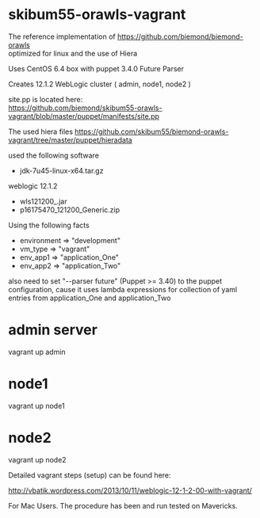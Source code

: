skibum55-orawls-vagrant
=======================

The reference implementation of https://github.com/biemond/biemond-orawls  
optimized for linux and the use of Hiera  

Uses CentOS 6.4 box with puppet 3.4.0 Future Parser

Creates 12.1.2 WebLogic cluster ( admin, node1, node2 )


site.pp is located here:  
https://github.com/biemond/skibum55-orawls-vagrant/blob/master/puppet/manifests/site.pp  

The used hiera files https://github.com/skibum55/biemond-orawls-vagrant/tree/master/puppet/hieradata

used the following software
- jdk-7u45-linux-x64.tar.gz

weblogic 12.1.2
- wls121200_.jar
- p16175470_121200_Generic.zip

Using the following facts

- environment => "development"
- vm_type     => "vagrant"
- env_app1    => "application_One"
- env_app2    => "application_Two"

also need to set "--parser future" (Puppet >= 3.40) to the puppet configuration, cause it uses lambda expressions for collection of yaml entries from application_One and application_Two

# admin server  
vagrant up admin

# node1  
vagrant up node1

# node2  
vagrant up node2


Detailed vagrant steps (setup) can be found here:

http://vbatik.wordpress.com/2013/10/11/weblogic-12-1-2-00-with-vagrant/

For Mac Users.  The procedure has been and run tested on Mavericks.
